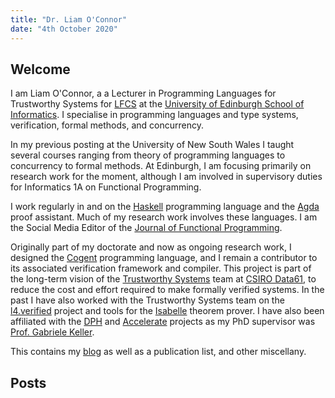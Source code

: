 ```yaml
---
title: "Dr. Liam O'Connor"
date: "4th October 2020"
---
```

<h2>Welcome</h2>


I am Liam O'Connor, a a Lecturer
in Programming Languages for Trustworthy Systems for <a href="http://web.inf.ed.ac.uk/lfcs">LFCS</a> at the <a href="http://inf.ed.ac.uk">University of Edinburgh School of Informatics</a>. I specialise
in programming languages and type systems, verification, formal methods, and concurrency.

In my previous posting at the University of New South Wales I taught several courses ranging from 
theory of programming languages to concurrency to formal methods. At Edinburgh, I am focusing primarily 
on research work for the moment, although I am involved in supervisory duties for Informatics 1A on Functional Programming.

I work
regularly in and on the <a href="http://haskell.org">Haskell</a> programming language and the 
<a href="http://wiki.portal.chalmers.se/agda/pmwiki.php">Agda</a> proof assistant. Much of my
research work involves these languages. I am the Social Media Editor of the <a href="https://twitter.com/cup_jfp">Journal of Functional Programming</a>.

Originally part of my doctorate and now as ongoing research work, I designed the <a href="https://ts.data61.csiro.au/projects/TS/cogent.pml">Cogent</a> programming language,
and I remain a 
contributor to its
associated verification framework and compiler. This project is part of the long-term vision of the
<a href="https://ts.data61.csiro.au">Trustworthy Systems</a> team at <a href="https://ts.data61.csiro.au">CSIRO Data61</a>, to reduce the cost and effort required to make formally verified systems.
In the past I have also worked with the Trustworthy Systems team on the <a href="http://ts.data61.csiro.au.au/projects/l4.verified/">l4.verified</a> project and tools for the <a href="http://www.cl.cam.ac.uk/research/hvg/Isabelle/">Isabelle</a>
theorem prover.</a> I have also been affiliated with 
the <a href="http://www.haskell.org/haskellwiki/GHC/Data_Parallel_Haskell">DPH</a> and
<a href="https://github.com/AccelerateHS/accelerate">Accelerate</a> projects as my PhD supervisor
was <a href="https://www.uu.nl/medewerkers/GKKeller">Prof. Gabriele Keller</a>. 

This contains my <a href="/posts/archive.html">blog</a> as well as a publication list, and other miscellany.

<h2>Posts</h2>


